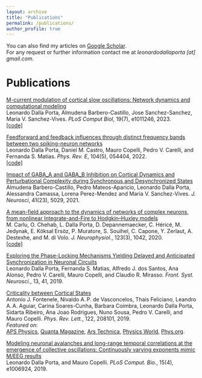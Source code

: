 ```yaml
---
layout: archive
title: "Publications"
permalink: /publications/
author_profile: true
---
```


You can also find my articles on [Google Scholar](https://scholar.google.com/citations?user=B_somIgAAAAJ&hl=en).  
For any request or further information contact me at *leonardodallaporta [at] gmail.com*.  

Publications
=====
[M-current modulation of cortical slow oscillations: Network dynamics and computational modeling](https://doi.org/10.1371/journal.pcbi.1011246)  
Leonardo Dalla Porta, Almudena Barbero-Castillo, Jose Sanchez-Sanchez, Maria V. Sanchez-Vives. *PLoS Comput Biol*, 19(7), e1011246, 2023.  
[[code]](https://github.com/ldallap/M-Current-modulation-of-cortical-slow-oscillations)  

[Feedforward and feedback influences through distinct frequency bands between two spiking-neuron networks](https://doi.org/10.1103/PhysRevE.104.054404)  
Leonardo Dalla Porta, Daniel M. Castro, Mauro Copelli, Pedro V. Carelli, and Fernanda S. Matias. *Phys. Rev. E*, 104(5), 054404, 2022.  
[[code]](https://github.com/ldallap/BidirectionalGrangerModel)  

[Impact of GABA_A and GABA_B Inhibition on Cortical Dynamics and Perturbational Complexity during Synchronous and Desynchronized States](https://doi.org/10.1523/JNEUROSCI.1837-20.2021)  
Almudena Barbero-Castillo, Pedro Mateos-Aparicio, Leonardo Dalla Porta, Alessandra Camassa, Lorena Perez-Mendez and Maria V. Sanchez-Vives. *J. Neurosci*, 41(23), 5029, 2021.  

[A mean-field approach to the dynamics of networks of complex neurons, from nonlinear Integrate-and-Fire to Hodgkin–Huxley models](https://doi.org/10.1152/jn.00399.2019)  
M. Carlu, O. Chehab, L. Dalla Porta, D. Depannemaecker, C. Héricé, M. Jedynak, E. Köksal Ersöz, P. Muratore, S. Souihel, C. Capone, Y. Zerlaut, A. Destexhe, and M. di Volo. *J. Neurophysiol.*, 123(3), 1042, 2020.  
[[code]](https://senselab.med.yale.edu/modeldb/ShowModel?model=263259#tabs-1)  

[Exploring the Phase-Locking Mechanisms Yielding Delayed and Anticipated Synchronization in Neuronal Circuits](https://doi.org/10.3389/fnsys.2019.00041)  
Leonardo Dalla Porta, Fernanda S. Matias, Alfredo J. dos Santos, Ana Alonso, Pedro V. Carelli, Mauro Copelli, and Claudio R. Mirasso. *Front. Syst. Neurosci.*, 13, 41, 2019.  

[Criticality between Cortical States](https://doi.org/10.1103/PhysRevLett.122.208101)  
Antonio J. Fontenele, Nivaldo A. P. de Vasconcelos, Thais Feliciano, Leandro A. A. Aguiar, Carina Soares-Cunha, Barbara Coimbra, Leonardo Dalla Porta, Sidarta Ribeiro, Ana Joao Rodrigues, Nuno Sousa, Pedro V. Carelli, and Mauro Copelli. *Phys. Rev. Lett.*,  122, 208101, 2019.  
*Featured on*:  
[APS Physics](https://physics.aps.org/articles/v12/s60), [Quanta Magazine](https://www.quantamagazine.org/do-brains-operate-at-a-tipping-point-new-clues-and-complications-20190610/), [Ars Technica](https://arstechnica.com/science/2019/06/does-the-human-brain-teeter-on-the-edge-of-chaos-rat-brains-point-to-yes/), [Physics World](https://physicsworld.com/a/does-the-brain-awaken-via-a-continuous-phase-transition/), [Phys.org](https://phys.org/news/2019-05-evidence-phase-transition-rats.html).  

[Modeling neuronal avalanches and long-range temporal correlations at the emergence of collective oscillations: Continuously varying exponents mimic M/EEG results](
https://doi.org/10.1371/journal.pcbi.1006924)  
Leonardo Dalla Porta, and Mauro Copelli. *PLoS Comput. Bio.*, 15(4), e1006924, 2019.
